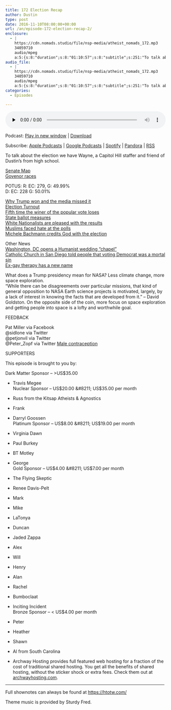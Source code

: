 ```yaml
---
title: 172 Election Recap
author: Dustin
type: post
date: 2016-11-10T08:00:00+00:00
url: /an/episode-172-election-recap-2/
enclosure:
  - |
    https://cdn.nomads.studio/file/nsp-media/atheist_nomads_172.mp3
    34059710
    audio/mpeg
    a:5:{s:8:"duration";s:8:"01:10:57";s:8:"subtitle";s:251:"To talk about the election we have Wayne, a Capitol Hill staffer and friend of Dustin's from high school.   POTUS: R: EC: 279, G: 49.99% D: EC: 228 G: 50.01%        Other News    What does a Trump presidency mean for NASA? Less climate change, more...";s:8:"explicit";s:1:"1";s:13:"episode_title";s:14:"Election Recap";s:10:"episode_no";s:3:"172";}
audio_file:
  - |
    https://cdn.nomads.studio/file/nsp-media/atheist_nomads_172.mp3
    34059710
    audio/mpeg
    a:5:{s:8:"duration";s:8:"01:10:57";s:8:"subtitle";s:251:"To talk about the election we have Wayne, a Capitol Hill staffer and friend of Dustin's from high school.   POTUS: R: EC: 279, G: 49.99% D: EC: 228 G: 50.01%        Other News    What does a Trump presidency mean for NASA? Less climate change, more...";s:8:"explicit";s:1:"1";s:13:"episode_title";s:14:"Election Recap";s:10:"episode_no";s:3:"172";}
categories:
  - Episodes

---
```

<div itemscope itemtype="http://schema.org/AudioObject">
  <meta itemprop="name" content="172 Election Recap" />
  
  <meta itemprop="uploadDate" content="2016-11-10T01:00:00-07:00" />
  
  <meta itemprop="encodingFormat" content="audio/mpeg" />
  
  <meta itemprop="duration" content="PT1H10M57S" />
  
  <meta itemprop="description" content="To talk about the election we have Wayne, a Capitol Hill staffer and friend of Dustin's from high school.   POTUS: R: EC: 279, G: 49.99% D: EC: 228 G: 50.01%        Other News    What does a Trump presidency mean for NASA? Less climate change, more..." />
  
  <meta itemprop="contentUrl" content="https://dts.podtrac.com/redirect.mp3/cdn.nomads.studio/file/nsp-media/atheist_nomads_172.mp3" />
  
  <meta itemprop="contentSize" content="32.5" />
  </p> 
  
  <div class="powerpress_player" id="powerpress_player_8434">
    <audio class="wp-audio-shortcode" id="audio-5056-178" preload="none" style="width: 100%;" controls="controls"><source type="audio/mpeg" src="https://dts.podtrac.com/redirect.mp3/cdn.nomads.studio/file/nsp-media/atheist_nomads_172.mp3?_=178" /><a href="https://dts.podtrac.com/redirect.mp3/cdn.nomads.studio/file/nsp-media/atheist_nomads_172.mp3">https://dts.podtrac.com/redirect.mp3/cdn.nomads.studio/file/nsp-media/atheist_nomads_172.mp3</a></audio>
  </div>
</div>

<p class="powerpress_links powerpress_links_mp3">
  Podcast: <a href="https://dts.podtrac.com/redirect.mp3/cdn.nomads.studio/file/nsp-media/atheist_nomads_172.mp3" class="powerpress_link_pinw" target="_blank" title="Play in new window" onclick="return powerpress_pinw('https://htotw.com/?powerpress_pinw=5056-podcast');" rel="nofollow">Play in new window</a> | <a href="https://dts.podtrac.com/redirect.mp3/cdn.nomads.studio/file/nsp-media/atheist_nomads_172.mp3" class="powerpress_link_d" title="Download" rel="nofollow" download="atheist_nomads_172.mp3">Download</a>
</p>

<p class="powerpress_links powerpress_subscribe_links">
  Subscribe: <a href="https://podcasts.apple.com/us/podcast/humanists-take-on-the-world/id530050098?mt=2&ls=1" class="powerpress_link_subscribe powerpress_link_subscribe_itunes" target="_blank" title="Subscribe on Apple Podcasts" rel="nofollow">Apple Podcasts</a> | <a href="https://www.google.com/podcasts?feed=aHR0cDovL2F0aGVpc3Rub21hZHMubGlic3luLmNvbS9yc3M%3D" class="powerpress_link_subscribe powerpress_link_subscribe_googleplay" target="_blank" title="Subscribe on Google Podcasts" rel="nofollow">Google Podcasts</a> | <a href="https://open.spotify.com/show/3LzK2xZGike6Tc1GEMtMbr?si=LieN9SNuTpq96smuaUsH8A" class="powerpress_link_subscribe powerpress_link_subscribe_spotify" target="_blank" title="Subscribe on Spotify" rel="nofollow">Spotify</a> | <a href="https://www.pandora.com/podcast/atheist-nomads/PC:10122?corr=62071012&part=ug" class="powerpress_link_subscribe powerpress_link_subscribe_pandora" target="_blank" title="Subscribe on Pandora" rel="nofollow">Pandora</a> | <a href="https://htotw.com/feed/podcast/" class="powerpress_link_subscribe powerpress_link_subscribe_rss" target="_blank" title="Subscribe via RSS" rel="nofollow">RSS</a>
</p>

To talk about the election we have Wayne, a Capitol Hill staffer and friend of Dustin&#8217;s from high school.

<a href="http://www.politico.com/2016-election/results/map/senate" target="_blank" rel="noopener">Senate Map</a>  
<a href="https://www.washingtonpost.com/2016-election-results/governors-state-race/" target="_blank" rel="noopener">Govenor races</a>

POTUS: R: EC: 279, G: 49.99%  
D: EC: 228 G: 50.01%

<a href="http://link.washingtonpost.com/view/54830fb53b35d02a0d8bb8f04t75q.5vgv/b96be04a" target="_blank" rel="noopener">Why Trump won and the media missed it</a>  
<a href="https://twitter.com/reidepstein/status/796391703276032000" target="_blank" rel="noopener">Election Turnout</a>  
<a href="https://twitter.com/TheFix/status/796330934144475136" target="_blank" rel="noopener">Fifth time the winer of the popular vote loses</a>  
<a href="http://www.politico.com/2016-election/results/map/ballot-measures" target="_blank" rel="noopener">State ballot measures</a>  
<a href="http://www.rightwingwatch.org/post/white-nationalists-rejoice-at-trump-victory/" target="_blank" rel="noopener">White Nationalists are pleased with the results</a>  
<a href="https://thinkprogress.org/islamophobia-at-polls-2016-b66a6a54e09d#.168f531uk" target="_blank" rel="noopener">Muslims faced hate at the polls</a>  
<a href="http://www.rightwingwatch.org/post/michele-bachmann-on-donald-trumps-victory-the-lord-did-this/" target="_blank" rel="noopener">Michele Bachmann credits God with the election</a>

Other News  
<a href="http://www.patheos.com/blogs/friendlyatheist/2016/11/05/washington-d-c-company-opens-up-humanist-wedding-chapel/" target="_blank" rel="noopener">Washington, DC opens a Humanist wedding “chapel”</a>  
<a href="https://www.washingtonpost.com/news/morning-mix/wp/2016/11/04/mortal-sin-to-vote-democratic-says-san-diego-catholic-church-linking-hillary-clinton-to-satan/?postshare=5561478265236398&tid=ss_tw" target="_blank" rel="noopener">Catholic Church in San Diego told people that voting Democrat was a mortal sin</a>  
<a href="https://thinkprogress.org/ex-gay-fluidity-branding-dfaf5fe7f92#.qkhpmj4p0" target="_blank" rel="noopener">Ex-gay therapy has a new name</a>

What does a Trump presidency mean for NASA? Less climate change, more space exploration.  
“While there can be disagreements over particular missions, that kind of general opposition to NASA Earth science projects is motivated, largely, by a lack of interest in knowing the facts that are developed from it.” &#8211; David Goldston. On the opposite side of the coin, more focus on space exploration and getting people into space is a lofty and worthwhile goal.

FEEDBACK

Pat Miller via Facebook  
@sidlone via Twitter  
@petjonvil via Twitter  
@Peter_Zopf via Twitter <a href="http://www.thisweekintomorrow.com/that-male-contraception-story-was-bad-science-reporting-at-its-worst-vol-4-no-1-5/" target="_blank" rel="noopener">Male contraception</a>

SUPPORTERS

This episode is brought to you by:

Dark Matter Sponsor &#8211; >US$35.00  
* Travis Megee  
Nuclear Sponsor &#8211; US$20.00 &#8211; US$35.00 per month  
* Russ from the Kitsap Atheists & Agnostics  
* Frank  
* Darryl Goossen  
Platinum Sponsor &#8211; US$8.00 &#8211; US$19.00 per month  
* Virginia Dawn  
* Paul Burkey  
* BT Motley  
* George  
Gold Sponsor &#8211; US$4.00 &#8211; US$7.00 per month  
* The Flying Skeptic  
* Renee Davis-Pelt  
* Mark  
* Mike  
* LaTonya  
* Duncan  
* Jaded Zappa  
* Alex  
* Will  
* Henry  
* Alan  
* Rachel  
* Bumboclaat  
* Inciting Incident  
Bronze Sponsor &#8211; < US$4.00 per month  
* Peter  
* Heather  
* Shawn  
* Al from South Carolina

* Archway Hosting provides full featured web hosting for a fraction of the cost of traditional shared hosting. You get all the benefits of shared hosting, without the sticker shock or extra fees. Check them out at <a href="http://archwayhosting.com/" target="_blank" rel="noopener">archwayhosting.com</a>.

<hr width="500" />

Full shownotes can always be found at <https://htotw.com/>  

Theme music is provided by Sturdy Fred.